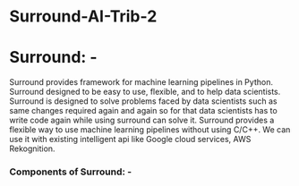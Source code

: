 # Surround-AI-Trib-2
# Surround: -

Surround provides framework for machine learning pipelines in Python. Surround designed to be easy to use, flexible, and to help data scientists. 
Surround is designed to solve problems faced by data scientists such as same changes required again and again so for that data scientists has to write code again while using surround can solve it. 
Surround provides a flexible way to use machine learning pipelines without using C/C++.
We can use it with existing intelligent api like Google cloud services, AWS Rekognition.

### Components of Surround: -
 


